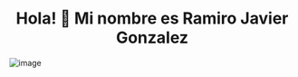 <h1 align="center">Hola! 👋 Mi nombre es Ramiro Javier Gonzalez</h1>

![image](https://user-images.githubusercontent.com/105139169/200481147-b10b6401-bb25-449e-b8fc-fedf078a7f8b.png)

<!--
**ramirogz1/ramirogz1** is a ✨ _special_ ✨ repository because its `README.md` (this file) appears on your GitHub profile.

Here are some ideas to get you started:

- 🔭 I’m currently working on ...
- 🌱 I’m currently learning ...
- 👯 I’m looking to collaborate on ...
- 🤔 I’m looking for help with ...
- 💬 Ask me about ...
- 📫 How to reach me: ...
- 😄 Pronouns: ...
- ⚡ Fun fact: ...
-->



